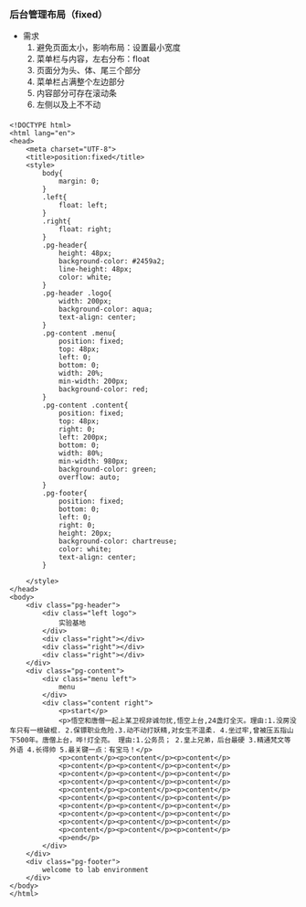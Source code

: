 ### 后台管理布局（fixed） ###
- 需求
	1. 避免页面太小，影响布局：设置最小宽度
	2. 菜单栏与内容，左右分布：float
	3. 页面分为头、体、尾三个部分
	4. 菜单栏占满整个左边部分
	5. 内容部分可存在滚动条 
	6. 左侧以及上不不动

#### 
	<!DOCTYPE html>
	<html lang="en">
	<head>
	    <meta charset="UTF-8">
	    <title>position:fixed</title>
	    <style>
	        body{
	            margin: 0;
	        }
	        .left{
	            float: left;
	        }
	        .right{
	            float: right;
	        }
	        .pg-header{
	            height: 48px;
	            background-color: #2459a2;
	            line-height: 48px;
	            color: white;
	        }
	        .pg-header .logo{
	            width: 200px;
	            background-color: aqua;
	            text-align: center;
	        }
	        .pg-content .menu{
	            position: fixed;
	            top: 48px;
	            left: 0;
	            bottom: 0;
	            width: 20%;
	            min-width: 200px;
	            background-color: red;
	        }
	        .pg-content .content{
	            position: fixed;
	            top: 48px;
	            right: 0;
	            left: 200px;
	            bottom: 0;
	            width: 80%;
	            min-width: 980px;
	            background-color: green;
	            overflow: auto;
	        }
	        .pg-footer{
	            position: fixed;
	            bottom: 0;
	            left: 0;
	            right: 0;
	            height: 20px;
	            background-color: chartreuse;
	            color: white;
	            text-align: center;
	        }
	
	    </style>
	</head>
	<body>
	    <div class="pg-header">
	        <div class="left logo">
	            实验基地
	        </div>
	        <div class="right"></div>
	        <div class="right"></div>
	        <div class="right"></div>
	    </div>
	    <div class="pg-content">
	        <div class="menu left">
	            menu
	        </div>
	        <div class="content right">
	            <p>start</p>
	            <p>悟空和唐僧一起上某卫视非诚勿扰,悟空上台,24盏灯全灭。理由:1.没房没车只有一根破棍. 2.保镖职业危险.3.动不动打妖精,对女生不温柔. 4.坐过牢,曾被压五指山下500年。唐僧上台，哗!灯全亮。 理由:1.公务员； 2.皇上兄弟，后台最硬 3.精通梵文等外语 4.长得帅 5.最关键一点：有宝马！</p>
	            <p>content</p><p>content</p><p>content</p>
	            <p>content</p><p>content</p><p>content</p>
	            <p>content</p><p>content</p><p>content</p>
	            <p>content</p><p>content</p><p>content</p>
	            <p>content</p><p>content</p><p>content</p>
	            <p>content</p><p>content</p><p>content</p>
	            <p>content</p><p>content</p><p>content</p>
	            <p>content</p><p>content</p><p>content</p>
	            <p>content</p><p>content</p><p>content</p>
	            <p>content</p><p>content</p><p>content</p>
	            <p>end</p>
	        </div>
	    </div>
	    <div class="pg-footer">
	        welcome to lab environment
	    </div>
	</body>
	</html>

